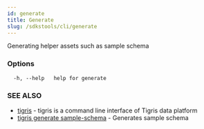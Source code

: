 ```yaml
---
id: generate
title: Generate
slug: /sdkstools/cli/generate
---
```


Generating helper assets such as sample schema

### Options

```
  -h, --help   help for generate
```

### SEE ALSO

- [tigris](tigris.md) - tigris is a command line interface of Tigris data platform
- [tigris generate sample-schema](tigris_generate_sample-schema.md) - Generates sample schema

